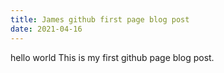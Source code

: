 ```yaml
---
title: James github first page blog post
date: 2021-04-16
---
```


hello world 
This is my first github page blog post.

